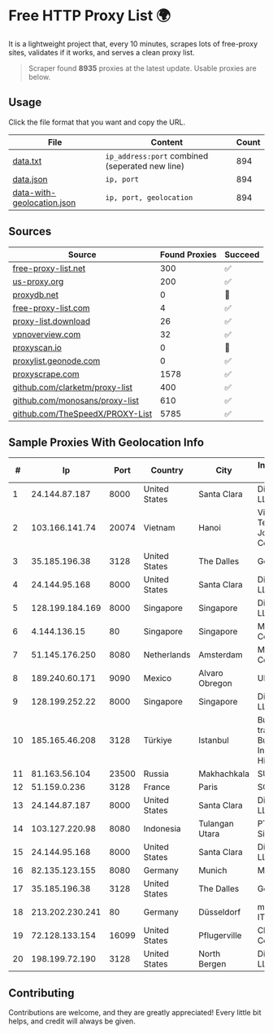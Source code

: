 
# Free HTTP Proxy List 🌍

It is a lightweight project that, every 10 minutes, scrapes lots of free-proxy sites, validates if it works, and serves a clean proxy list.


> Scraper found **8935** proxies at the latest update. Usable proxies are below.

## Usage

Click the file format that you want and copy the URL.


|File|Content|Count|
|----|-------|-----|
|[data.txt](https://raw.githubusercontent.com/themiralay/Proxy-List-World/master/data.txt)|`ip_address:port` combined (seperated new line)|894|
|[data.json](https://raw.githubusercontent.com/themiralay/Proxy-List-World/master/data.json)|`ip, port`|894|
|[data-with-geolocation.json](https://raw.githubusercontent.com/themiralay/Proxy-List-World/master/data-with-geolocation.json)|`ip, port, geolocation`|894|

## Sources

|Source|Found Proxies|Succeed|
|------|-------------|-------|
|[free-proxy-list.net](https://free-proxy-list.net)|300|✅|
|[us-proxy.org](https://www.us-proxy.org)|200|✅|
|[proxydb.net](http://proxydb.net)|0|🚫|
|[free-proxy-list.com](https://free-proxy-list.com/?page=&port=&type%5B%5D=http&type%5B%5D=https&up_time=0&search=Search)|4|✅|
|[proxy-list.download](https://www.proxy-list.download/HTTP)|26|✅|
|[vpnoverview.com](https://vpnoverview.com/privacy/anonymous-browsing/free-proxy-servers)|32|✅|
|[proxyscan.io](https://www.proxyscan.io)|0|🚫|
|[proxylist.geonode.com](https://proxylist.geonode.com/api/proxy-list?limit=300&page=1&sort_by=lastChecked&sort_type=desc&protocols=http,https)|0|✅|
|[proxyscrape.com](https://api.proxyscrape.com/v2/?request=displayproxies&protocol=http&timeout=10000&country=all&ssl=all&anonymity=all)|1578|✅|
|[github.com/clarketm/proxy-list](https://raw.githubusercontent.com/clarketm/proxy-list/master/proxy-list-raw.txt)|400|✅|
|[github.com/monosans/proxy-list](https://raw.githubusercontent.com/monosans/proxy-list/main/proxies/http.txt)|610|✅|
|[github.com/TheSpeedX/PROXY-List](https://raw.githubusercontent.com/TheSpeedX/PROXY-List/master/http.txt)|5785|✅|


## Sample Proxies With Geolocation Info

|#|Ip|Port|Country|City|Internet Service Provider|
|-|--|----|-------|----|-------------------------|
|1|24.144.87.187|8000|United States|Santa Clara|DigitalOcean, LLC|
|2|103.166.141.74|20074|Vietnam|Hanoi|Viet NAM Cloud Technology Joint Stock Company|
|3|35.185.196.38|3128|United States|The Dalles|Google LLC|
|4|24.144.95.168|8000|United States|Santa Clara|DigitalOcean, LLC|
|5|128.199.184.169|8000|Singapore|Singapore|DigitalOcean, LLC|
|6|4.144.136.15|80|Singapore|Singapore|Microsoft Corporation|
|7|51.145.176.250|8080|Netherlands|Amsterdam|Microsoft Corporation|
|8|189.240.60.171|9090|Mexico|Alvaro Obregon|UNINET|
|9|128.199.252.22|8000|Singapore|Singapore|DigitalOcean, LLC|
|10|185.165.46.208|3128|Türkiye|Istanbul|Burak Buylu trading as BurtiNET Internet Hizmetleri|
|11|81.163.56.104|23500|Russia|Makhachkala|SUBNET05|
|12|51.159.0.236|3128|France|Paris|SCALEWAY|
|13|24.144.87.187|8000|United States|Santa Clara|DigitalOcean, LLC|
|14|103.127.220.98|8080|Indonesia|Tulangan Utara|PT Multi Guna Sinergi|
|15|24.144.95.168|8000|United States|Santa Clara|DigitalOcean, LLC|
|16|82.135.123.155|8080|Germany|Munich|MNET|
|17|35.185.196.38|3128|United States|The Dalles|Google LLC|
|18|213.202.230.241|80|Germany|Düsseldorf|myLoc managed IT AG|
|19|72.128.133.154|16099|United States|Pflugerville|Charter Communications|
|20|198.199.72.190|3128|United States|North Bergen|DigitalOcean, LLC|



## Contributing

Contributions are welcome, and they are greatly appreciated! Every
little bit helps, and credit will always be given.


